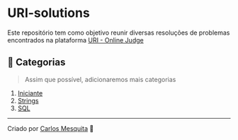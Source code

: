 # URI-solutions
Este repositório tem como objetivo reunir diversas resoluções de problemas encontrados na plataforma [URI - Online Judge](urionlinejudge.com.br)

## :rocket: Categorias
> Assim que possível, adicionaremos mais categorias
   1. [Iniciante](categorias/iniciante#iniciante)
   2. [Strings](categorias/strings#strings)
   3. [SQL](categorias/sql#sql)
---
Criado por [Carlos Mesquita](https://github.com/carlos3g) :purple_heart:
